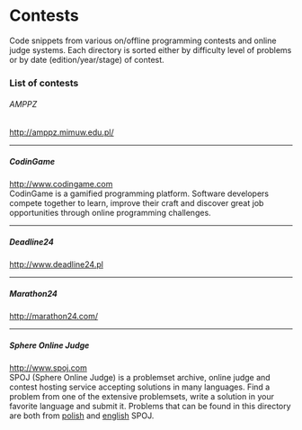 # Contests  
Code snippets from various on/offline programming contests and online judge systems. 
Each directory is sorted either by difficulty level of problems or by date (edition/year/stage) of contest.

### List of contests

###### AMPPZ
http://amppz.mimuw.edu.pl/  

---
##### CodinGame
http://www.codingame.com  
CodinGame is a gamified programming platform. Software developers compete together to learn, improve their craft and discover great job opportunities through online programming challenges.

---
##### Deadline24
http://www.deadline24.pl  

---
##### Marathon24
http://marathon24.com/  

---
##### Sphere Online Judge
http://www.spoj.com  
SPOJ (Sphere Online Judge) is a problemset archive, online judge and contest hosting service accepting solutions in many languages. Find a problem from one of the extensive problemsets, write a solution in your favorite language and submit it. Problems that can be found in this directory are both from [polish](http://www.pl.spoj.com) and [english](http://www.spoj.com) SPOJ.
